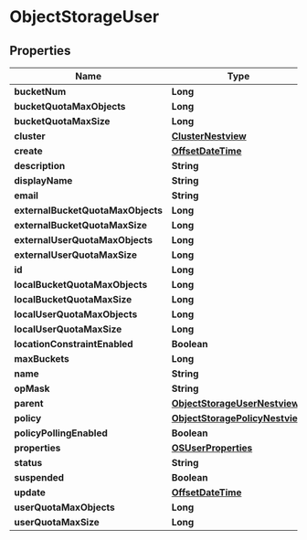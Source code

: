 # ObjectStorageUser

## Properties
Name | Type | Description | Notes
------------ | ------------- | ------------- | -------------
**bucketNum** | **Long** |  |  [optional]
**bucketQuotaMaxObjects** | **Long** |  |  [optional]
**bucketQuotaMaxSize** | **Long** |  |  [optional]
**cluster** | [**ClusterNestview**](ClusterNestview.md) |  |  [optional]
**create** | [**OffsetDateTime**](OffsetDateTime.md) |  |  [optional]
**description** | **String** |  |  [optional]
**displayName** | **String** |  |  [optional]
**email** | **String** |  |  [optional]
**externalBucketQuotaMaxObjects** | **Long** |  |  [optional]
**externalBucketQuotaMaxSize** | **Long** |  |  [optional]
**externalUserQuotaMaxObjects** | **Long** |  |  [optional]
**externalUserQuotaMaxSize** | **Long** |  |  [optional]
**id** | **Long** |  |  [optional]
**localBucketQuotaMaxObjects** | **Long** |  |  [optional]
**localBucketQuotaMaxSize** | **Long** |  |  [optional]
**localUserQuotaMaxObjects** | **Long** |  |  [optional]
**localUserQuotaMaxSize** | **Long** |  |  [optional]
**locationConstraintEnabled** | **Boolean** |  |  [optional]
**maxBuckets** | **Long** |  |  [optional]
**name** | **String** |  |  [optional]
**opMask** | **String** |  |  [optional]
**parent** | [**ObjectStorageUserNestview**](ObjectStorageUserNestview.md) |  |  [optional]
**policy** | [**ObjectStoragePolicyNestview**](ObjectStoragePolicyNestview.md) |  |  [optional]
**policyPollingEnabled** | **Boolean** |  |  [optional]
**properties** | [**OSUserProperties**](OSUserProperties.md) |  |  [optional]
**status** | **String** |  |  [optional]
**suspended** | **Boolean** |  |  [optional]
**update** | [**OffsetDateTime**](OffsetDateTime.md) |  |  [optional]
**userQuotaMaxObjects** | **Long** |  |  [optional]
**userQuotaMaxSize** | **Long** |  |  [optional]
